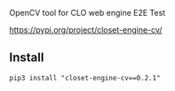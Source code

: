 OpenCV tool for CLO web engine E2E Test

https://pypi.org/project/closet-engine-cv/

## Install

```
pip3 install "closet-engine-cv==0.2.1"
```

